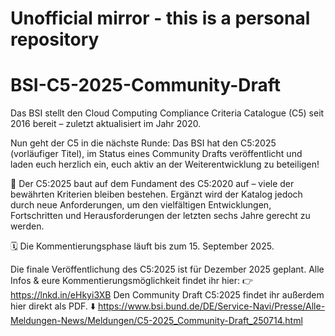 
# Unofficial mirror - this is a personal repository

# BSI-C5-2025-Community-Draft

Das BSI stellt den Cloud Computing Compliance Criteria Catalogue (C5) seit 2016 bereit – zuletzt aktualisiert im Jahr 2020.

Nun geht der C5 in die nächste Runde: Das BSI hat den C5:2025 (vorläufiger Titel), im Status eines Community Drafts veröffentlicht und laden euch herzlich ein, euch aktiv an der Weiterentwicklung zu beteiligen!

📄 Der C5:2025 baut auf dem Fundament des C5:2020 auf – viele der bewährten Kriterien bleiben bestehen. Ergänzt wird der Katalog jedoch durch neue Anforderungen, um den vielfältigen Entwicklungen, Fortschritten und Herausforderungen der letzten sechs Jahre gerecht zu werden.

🗓️ Die Kommentierungsphase läuft bis zum 15. September 2025.

Die finale Veröffentlichung des C5:2025 ist für Dezember 2025 geplant. Alle Infos & eure Kommentierungsmöglichkeit findet ihr hier:
👉 https://lnkd.in/eHkyi3XB 
Den Community Draft C5:2025 findet ihr außerdem hier direkt als PDF. ⬇️
https://www.bsi.bund.de/DE/Service-Navi/Presse/Alle-Meldungen-News/Meldungen/C5-2025_Community-Draft_250714.html
